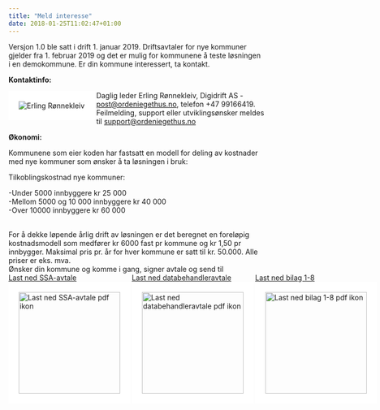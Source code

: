 ```yaml
---
title: "Meld interesse"
date: 2018-01-25T11:02:47+01:00
---
```


Versjon 1.0 ble satt i drift 1. januar 2019. Driftsavtaler for nye kommuner gjelder fra 1. februar 2019 og det er mulig for kommunene å teste løsningen i en demokommune. Er din kommune interessert, ta kontakt.


**Kontaktinfo:** 

<img src ="/images/erling_tkas_small.jpg" align="left" alt="Erling Rønnekleiv" style="border:20px solid white"></img>
Daglig leder Erling Rønnekleiv, Digidrift AS - <post@ordeniegethus.no>, telefon +47 99166419.
<br>
Feilmelding, support eller utviklingsønsker meldes til <support@ordeniegethus.no>


**Økonomi:**

Kommunene som eier koden har fastsatt en modell for deling av kostnader med nye kommuner som ønsker å ta løsningen i bruk:

Tilkoblingskostnad nye kommuner:


-Under 5000 innbyggere kr 25 000 <br>
-Mellom 5000 og 10 000 innbyggere kr 40 000 <br>
-Over 10000 innbyggere kr 60 000 <br>
 
<br>
For å dekke løpende årlig drift av løsningen er det beregnet en foreløpig kostnadsmodell som medfører kr 6000 fast pr kommune og kr 1,50 pr innbygger. Maksimal pris pr. år for hver kommune er satt til kr. 50.000. 
Alle priser er eks. mva. 
<br>
Ønsker din kommune og komme i gang, signer avtale og send til <post@ordeniegethus.no>
<br>
<div style="display: flex; justify-content: space-between">
    <div><a href="/images/ssa.pdf" target=_blank>Last ned SSA-avtale<img width="200px" src ="/images/pdf.png" align="left" alt="Last ned SSA-avtale pdf ikon" style="border:20px solid white"></img></a></div>
    <div><a href="/images/Databehandleravtale.pdf" target=_blank>Last ned databehandleravtale<a/><img width="200px" src ="/images/pdf.png" align="left" alt="Last ned databehandleravtale pdf ikon" style="border:20px solid white"></img></div>
    <div><a href="/images/Avtale.pdf" target=_blank>Last ned bilag 1-8<img width="200px" src ="/images/pdf.png" align="left" alt="Last ned bilag 1-8 pdf ikon" style="border:20px solid white"></img></a></div>
</div>
<br>
<br>



